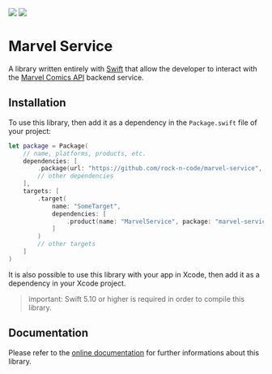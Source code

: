[![](https://img.shields.io/endpoint?url=https%3A%2F%2Fswiftpackageindex.com%2Fapi%2Fpackages%2Frock-n-code%2Fmarvel-service%2Fbadge%3Ftype%3Dswift-versions)](https://swiftpackageindex.com/rock-n-code/marvel-service)
[![](https://img.shields.io/endpoint?url=https%3A%2F%2Fswiftpackageindex.com%2Fapi%2Fpackages%2Frock-n-code%2Fmarvel-service%2Fbadge%3Ftype%3Dplatforms)](https://swiftpackageindex.com/rock-n-code/marvel-service)

# Marvel Service

A library written entirely with [Swift](https://www.swift.org) that allow the developer to interact with the [Marvel Comics API](https://developer.marvel.com) backend service.

## Installation

To use this library, then add it as a dependency in the `Package.swift` file of your project:

```swift
let package = Package(
    // name, platforms, products, etc.
    dependencies: [
        .package(url: "https://github.com/rock-n-code/marvel-service", from: "1.1.0"),
        // other dependencies
    ],
    targets: [
        .target(
            name: "SomeTarget", 
            dependencies: [
                .product(name: "MarvelService", package: "marvel-service"),
            ]
        )
        // other targets
    ]
)
```

It is also possible to use this library with your app in Xcode, then add it as a dependency in your Xcode project.

> important: Swift 5.10 or higher is required in order to compile this library.

## Documentation

Please refer to the [online documentation](https://rock-n-code.github.io/marvel-service/documentation/marvelservice/) for further informations about this library.
